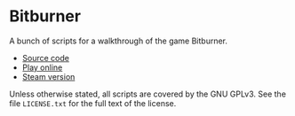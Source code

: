# Bitburner

A bunch of scripts for a walkthrough of the game Bitburner.

* [Source code](https://github.com/danielyxie/bitburner)
* [Play online](https://danielyxie.github.io/bitburner/)
* [Steam version](https://store.steampowered.com/app/1812820/Bitburner/)

Unless otherwise stated, all scripts are covered by the GNU GPLv3.  See the
file `LICENSE.txt` for the full text of the license.
